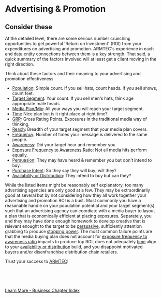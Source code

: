 
# Advertising & Promotion

## Consider these

At the detailed level, there are some serious number crunching opportunities to get powerful 'Return on Investment' (ROI) from your expenditures on advertising and promotion.  ARMTEC's experience in each and data entity connections between them is a key strength.  That said, a quick summary of the factors involved will at least get a client moving in the right direction.

Think about these factors and their meaning to your advertising and promotion effectiveness

- [Population](../business/admath.md#multiple-media-modifiers): Simple count.  If you sell hats, count heads.  If you sell shows, count feet. 
- [Target Segment](../business/admath.md#multiple-media-modifiers): Your count.  If you sell men's hats, think age appropriate male heads.
- [Media Plan/Mix](../business/admath.md#vehicle--targeting): All your ways you will reach your target segment.
- [Time](../business/admath.md#need-state--influence-model) Nice plan but is it right place at right time?
- [GRP](../business/admath.md#gross-rating-points): Gross Rating Points. Exposures in the traditional media way of thinking.
- [Reach](../business/admath.md#media-interaction-overlap): Breadth of your target segment that your media plan covers.
- [Frequency](../business/admath.md#efficiency-impact): Number of times your message is delivered to the same people.
- [Awareness](../business/admath.md#awareness-generation): Did your target hear and remember you.
- [Exposure Frequency to Awareness Ratio](../business/admath.md#exposure-to-awareness-ratio): Not all media hits perform equally.
- [Persuasion](../business/admath.md#persuasion-scores): They may have heard & remember you but don't intend to buy.
- [Purchase Intent](../business/purchaseintent.md): So they say they will buy; will they?
- [Availability or Distribution](../business/availability.md):  They intend to buy but can they?


While the listed items might be reasonably self explanatory, too many advertising agencies are only good at a few.  They may be extraordinarily good at several but by not considering how they all work together your advertising and promotion ROI is a bust.  Most commonly you have a reasonable handle on your population potential and your target segment(s) such that an advertising agency can coordiate with a media buyer to layout a plan that is economically efficient at placing exposures.  Separately, you and they may have done enough homework to develop creative that is relevant enought to the target to be [persuasive](../business/admath.md#persuasion-scores), sufficiently attention grabbing to produce [stopping power](../business/stoppingpower.md).  The most common failure points are that the media buying plan does not account for [exposure frequency to awareness ratio](../business/admath.md#exposure-to-awareness-ratio) impacts to produce top ROI, does not adequately [time](../business/admath.md#need-state--influence-model) align to your [availability or distribution](../business/availability.md) build, and you disappoint motivated buyers and/or disenfranchise distribution chain retailers.

Trust your success to [ARMTEC](/)!

<br>
<br>
<br>

[Learn More - Business Chapter Index](../chapters.md#business)



